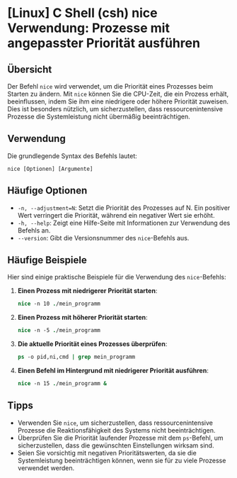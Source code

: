 # [Linux] C Shell (csh) nice Verwendung: Prozesse mit angepasster Priorität ausführen

## Übersicht
Der Befehl `nice` wird verwendet, um die Priorität eines Prozesses beim Starten zu ändern. Mit `nice` können Sie die CPU-Zeit, die ein Prozess erhält, beeinflussen, indem Sie ihm eine niedrigere oder höhere Priorität zuweisen. Dies ist besonders nützlich, um sicherzustellen, dass ressourcenintensive Prozesse die Systemleistung nicht übermäßig beeinträchtigen.

## Verwendung
Die grundlegende Syntax des Befehls lautet:

```
nice [Optionen] [Argumente]
```

## Häufige Optionen
- `-n, --adjustment=N`: Setzt die Priorität des Prozesses auf N. Ein positiver Wert verringert die Priorität, während ein negativer Wert sie erhöht.
- `-h, --help`: Zeigt eine Hilfe-Seite mit Informationen zur Verwendung des Befehls an.
- `--version`: Gibt die Versionsnummer des `nice`-Befehls aus.

## Häufige Beispiele
Hier sind einige praktische Beispiele für die Verwendung des `nice`-Befehls:

1. **Einen Prozess mit niedrigerer Priorität starten**:
   ```csh
   nice -n 10 ./mein_programm
   ```

2. **Einen Prozess mit höherer Priorität starten**:
   ```csh
   nice -n -5 ./mein_programm
   ```

3. **Die aktuelle Priorität eines Prozesses überprüfen**:
   ```csh
   ps -o pid,ni,cmd | grep mein_programm
   ```

4. **Einen Befehl im Hintergrund mit niedrigerer Priorität ausführen**:
   ```csh
   nice -n 15 ./mein_programm &
   ```

## Tipps
- Verwenden Sie `nice`, um sicherzustellen, dass ressourcenintensive Prozesse die Reaktionsfähigkeit des Systems nicht beeinträchtigen.
- Überprüfen Sie die Priorität laufender Prozesse mit dem `ps`-Befehl, um sicherzustellen, dass die gewünschten Einstellungen wirksam sind.
- Seien Sie vorsichtig mit negativen Prioritätswerten, da sie die Systemleistung beeinträchtigen können, wenn sie für zu viele Prozesse verwendet werden.
